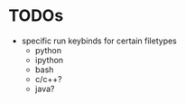 # TODOs
- specific run keybinds for certain filetypes
    - python
    - ipython
    - bash
    - c/c++?
    - java?

